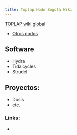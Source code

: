 ```yaml
---
title: Toplap Nodo Bogotá Wiki
---
```

[TOPLAP wiki global](https://toplap.org/wiki/Main_Page)
* [Otros nodos](https://blog.toplap.org/nodes/)

## Software
* Hydra
* Tidalcycles
* Strudel

## Proyectos:
* Dosis
* etc.

### Links: 
* 